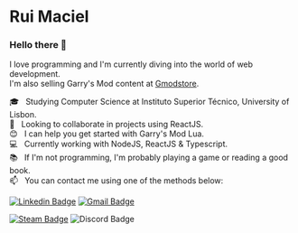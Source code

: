 # Rui Maciel

### Hello there 👋
I love programming and I'm currently diving into the world of web development.
<br/> I'm also selling Garry's Mod content at [Gmodstore](https://www.gmodstore.com/users/SmOkEwOw/addons).

 :mortar_board:  &nbsp; Studying Computer Science at Instituto Superior Técnico, University of Lisbon.
 <br/> :purple_heart: &nbsp; Looking to collaborate in projects using ReactJS.
 <br/> :blush: &nbsp; I can help you get started with Garry's Mod Lua.
 <br/> :computer: &nbsp; Currently working with NodeJS, ReactJS & Typescript.
 <br/> :books:  &nbsp; If I'm not programming, I'm probably playing a game or reading a good book.
 <br/> :mailbox: &nbsp; You can contact me using one of the methods below: 
 
 [![Linkedin Badge](https://img.shields.io/badge/-Rui%20Maciel-blue?style=flat-square&logo=Linkedin&logoColor=white&link=https://www.linkedin.com/in/ruigouveiamaciel/)](https://www.linkedin.com/in/ruigouveiamaciel/) 
[![Gmail Badge](https://img.shields.io/badge/-ruigouveiamaciel@gmail.com-c14438?style=flat-square&logo=Gmail&logoColor=white&link=mailto:ruigouveiamaciel@gmail.com)](mailto:ruigouveiamaciel@gmail.com)

[![Steam Badge](https://img.shields.io/badge/-SmOkEwOw-171a21?style=flat-square&logo=Steam&logoColor=white&link=https://steamcommunity.com/id/SmOkEwOw/)](https://steamcommunity.com/id/SmOkEwOw/)
![Discord Badge](https://img.shields.io/badge/-SmOkEwOw%230398-7289da?style=flat-square&logo=Discord&logoColor=white)
